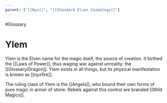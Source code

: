```yaml
---
parent: ["[[Nyx]]", "[[Standard Elven Cosmology]]"]
---
```

#Glossary 
# Ylem

Ylem is the Elven name for the magic itself, the source of creation. It birthed the [[Laws of Power]], thus waging war against unreality: the [[Glossary/Dragon]]. Ylem exists in all things, but its physical manifestation is known as [[nyxfire]].

The ruling class of Ylem is the [[Angels]], who bound their own forms of pure magic in armor of stone. Rebels against this control are branded [[Wild Magics]].